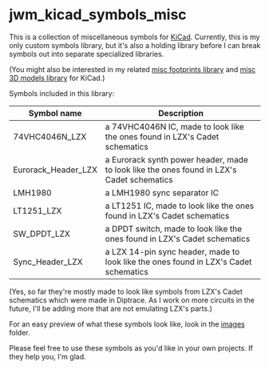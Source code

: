 jwm_kicad_symbols_misc
======================

This is a collection of miscellaneous symbols for [KiCad](https://kicad-pcb.org). Currently, this is my only custom symbols library, but it's also a holding library before I can break symbols out into separate specialized libraries.

(You might also be interested in my related [misc footprints library](https://github.com/joem/jwm_kicad_footprints_misc.pretty) and [misc 3D models library](https://github.com/joem/jwm_kicad_3dmodels_misc.3dshapes) for KiCad.)

Symbols included in this library:

Symbol name | Description
----------- | -----------
74VHC4046N_LZX | a 74VHC4046N IC, made to look like the ones found in LZX's Cadet schematics
Eurorack_Header_LZX | a Eurorack synth power header, made to look like the ones found in LZX's Cadet schematics
LMH1980 | a LMH1980 sync separator IC
LT1251_LZX | a LT1251 IC, made to look like the ones found in LZX's Cadet schematics
SW_DPDT_LZX | a DPDT switch, made to look like the ones found in LZX's Cadet schematics
Sync_Header_LZX | a LZX 14-pin sync header, made to look like the ones found in LZX's Cadet schematics

(Yes, so far they're mostly made to look like symbols from LZX's Cadet schematics which were made in Diptrace. As I work on more circuits in the future, I'll be adding more that are not emulating LZX's parts.)

For an easy preview of what these symbols look like, look in the [images](images/) folder.

Please feel free to use these symbols as you'd like in your own projects. If they help you, I'm glad.

